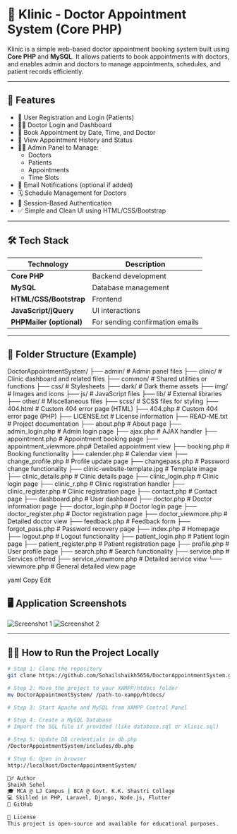 # 🏥 Klinic - Doctor Appointment System (Core PHP)

Klinic is a simple web-based doctor appointment booking system built using **Core PHP** and **MySQL**. It allows patients to book appointments with doctors, and enables admin and doctors to manage appointments, schedules, and patient records efficiently.

---

## 🚀 Features

- 👤 User Registration and Login (Patients)
- 👨‍⚕️ Doctor Login and Dashboard
- 📅 Book Appointment by Date, Time, and Doctor
- 📄 View Appointment History and Status
- 🧑‍💻 Admin Panel to Manage:
  - Doctors
  - Patients
  - Appointments
  - Time Slots
- 📧 Email Notifications (optional if added)
- 🗓️ Schedule Management for Doctors
- 🔐 Session-Based Authentication
- ✅ Simple and Clean UI using HTML/CSS/Bootstrap

---

## 🛠️ Tech Stack

| Technology | Description |
|------------|-------------|
| **Core PHP** | Backend development |
| **MySQL** | Database management |
| **HTML/CSS/Bootstrap** | Frontend |
| **JavaScript/jQuery** | UI interactions |
| **PHPMailer (optional)** | For sending confirmation emails |

---

## 📂 Folder Structure (Example)

DoctorAppointmentSystem/
├── admin/                  # Admin panel files
├── clinic/                 # Clinic dashboard and related files
├── common/                 # Shared utilities or functions
├── css/                    # Stylesheets
├── dark/                   # Dark theme assets
├── img/                    # Images and icons
├── js/                     # JavaScript files
├── lib/                    # External libraries
├── other/                  # Miscellaneous files
├── scss/                   # SCSS files for styling
├── 404.html                # Custom 404 error page (HTML)
├── 404.php                 # Custom 404 error page (PHP)
├── LICENSE.txt             # License information
├── READ-ME.txt             # Project documentation
├── about.php               # About page
├── admin_login.php         # Admin login page
├── ajax.php                # AJAX handler
├── appointment.php         # Appointment booking page
├── appointment_viewmore.php# Detailed appointment view
├── booking.php             # Booking functionality
├── calender.php            # Calendar view
├── change_profile.php      # Profile update page
├── changepass.php          # Password change functionality
├── clinic-website-template.jpg # Template image
├── clinic_details.php      # Clinic details page
├── clinic_login.php        # Clinic login page
├── clinic_r.php            # Clinic registration handler
├── clinic_register.php     # Clinic registration page
├── contact.php             # Contact page
├── dashboard.php           # User dashboard
├── doctor.php              # Doctor information page
├── doctor_login.php        # Doctor login page
├── doctor_register.php     # Doctor registration page
├── doctor_viewmore.php     # Detailed doctor view
├── feedback.php            # Feedback form
├── forgot_pass.php         # Password recovery page
├── index.php               # Homepage
├── logout.php              # Logout functionality
├── patient_login.php       # Patient login page
├── patient_register.php    # Patient registration page
├── profile.php             # User profile page
├── search.php              # Search functionality
├── service.php             # Services offered
├── service_viewmore.php    # Detailed service view
└── viewmore.php            # General detailed view page


yaml
Copy
Edit

## 🖥 Application Screenshots

![Screenshot 1](doctor-appointment-system/app_1.png)
![Screenshot 2](doctor-appointment-system/app_2.png)

---

## 🧑‍💻 How to Run the Project Locally

```bash
# Step 1: Clone the repository
git clone https://github.com/Sohailshaikh5656/DoctorAppointmentSystem.git

# Step 2: Move the project to your XAMPP/htdocs folder
mv DoctorAppointmentSystem/ /path-to-xampp/htdocs/

# Step 3: Start Apache and MySQL from XAMPP Control Panel

# Step 4: Create a MySQL Database
# Import the SQL file if provided (like database.sql or klinic.sql)

# Step 5: Update DB credentials in db.php
/DoctorAppointmentSystem/includes/db.php

# Step 6: Open in browser
http://localhost/DoctorAppointmentSystem/

🙋‍♂️ Author
Shaikh Sohel
🎓 MCA @ LJ Campus | BCA @ Govt. K.K. Shastri College
💻 Skilled in PHP, Laravel, Django, Node.js, Flutter
🔗 GitHub

📜 License
This project is open-source and available for educational purposes.


